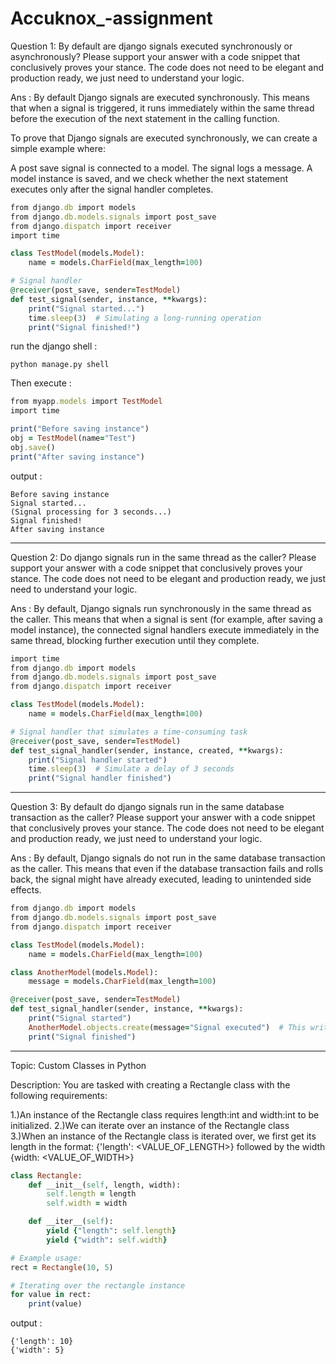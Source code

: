 # Accuknox_-assignment


Question 1: By default are django signals executed synchronously or asynchronously? Please support your answer with a code snippet that conclusively proves your stance. The code does not need to be elegant and production ready, we just need to understand your logic.

Ans : By default Django signals are executed synchronously. This means that when a signal is triggered, it runs immediately within the same thread before the execution of the next statement in the calling function.

To prove that Django signals are executed synchronously, we can create a simple example where:

A post save signal is connected to a model.
The signal logs a message.
A model instance is saved, and we check whether the next statement executes only after the signal handler completes.
```ruby
from django.db import models
from django.db.models.signals import post_save
from django.dispatch import receiver
import time

class TestModel(models.Model):
    name = models.CharField(max_length=100)

# Signal handler
@receiver(post_save, sender=TestModel)
def test_signal(sender, instance, **kwargs):
    print("Signal started...")
    time.sleep(3)  # Simulating a long-running operation
    print("Signal finished!")
```
run the django shell :
```
python manage.py shell
```
Then execute :
``` ruby
from myapp.models import TestModel
import time

print("Before saving instance")
obj = TestModel(name="Test")
obj.save()
print("After saving instance")
```
output :
```
Before saving instance
Signal started...
(Signal processing for 3 seconds...)
Signal finished!
After saving instance
```
<hr>

Question 2: Do django signals run in the same thread as the caller? Please support your answer with a code snippet that conclusively proves your stance. The code does not need to be elegant and production ready, we just need to understand your logic.

Ans : By default, Django signals run synchronously in the same thread as the caller. This means that when a signal is sent (for example, after saving a model instance), the connected signal handlers execute immediately in the same thread, blocking further execution until they complete.

``` ruby
import time
from django.db import models
from django.db.models.signals import post_save
from django.dispatch import receiver

class TestModel(models.Model):
    name = models.CharField(max_length=100)

# Signal handler that simulates a time-consuming task
@receiver(post_save, sender=TestModel)
def test_signal_handler(sender, instance, created, **kwargs):
    print("Signal handler started")
    time.sleep(3)  # Simulate a delay of 3 seconds
    print("Signal handler finished")
```

<hr>

Question 3: By default do django signals run in the same database transaction as the caller? Please support your answer with a code snippet that conclusively proves your stance. The code does not need to be elegant and production ready, we just need to understand your logic.

Ans : By default, Django signals do not run in the same database transaction as the caller. This means that even if the database transaction fails and rolls back, the signal might have already executed, leading to unintended side effects.

```ruby
from django.db import models
from django.db.models.signals import post_save
from django.dispatch import receiver

class TestModel(models.Model):
    name = models.CharField(max_length=100)

class AnotherModel(models.Model):
    message = models.CharField(max_length=100)

@receiver(post_save, sender=TestModel)
def test_signal_handler(sender, instance, **kwargs):
    print("Signal started")
    AnotherModel.objects.create(message="Signal executed")  # This writes to the DB
    print("Signal finished")
```

<hr>


Topic: Custom Classes in Python

Description: You are tasked with creating a Rectangle class with the following requirements:

1.)An instance of the Rectangle class requires length:int and width:int to be initialized.
2.)We can iterate over an instance of the Rectangle class 
3.)When an instance of the Rectangle class is iterated over, we first get its length in the format: {'length': <VALUE_OF_LENGTH>} followed by the width {width: <VALUE_OF_WIDTH>}

```ruby
class Rectangle:
    def __init__(self, length, width):
        self.length = length
        self.width = width

    def __iter__(self):
        yield {"length": self.length}
        yield {"width": self.width}

# Example usage:
rect = Rectangle(10, 5)

# Iterating over the rectangle instance
for value in rect:
    print(value)
```

output :

```
{'length': 10}
{'width': 5}
```

